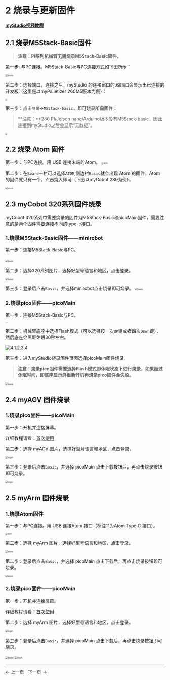 # 2 烧录与更新固件

**[myStudio视频教程](https://www.bilibili.com/video/BV1Qr4y1N7B5/)**

## 2.1 烧录M5Stack-Basic固件

> **注意：Pi系列机械臂无需烧录M5Stack-Basic固件。**

第一步: 与PC连接。M5Stack-Basic与PC连接方式如下图所示：

<img src="../../resourse/4-BasicApplication/4.1/4.1.2.1-basic_PC.jpg" alt="basic" style="zoom:50%;" />



第二步：选择端口。连接之后，myStudio 的连接窗口的`USB端口`会显示出已连接的开发板（这里是以myPalletizer 260M5版本为例）：

<img src="../../resourse/4-BasicApplication/4.1/USB端口.jpg" style="zoom: 40%;" />



第三步：点击`登录`->`M5Stack-basic`，即可烧录所需固件：

> **注意：**280 PI/Jetson nano/Arduino版本没有M5Stack-basic，因此连接到myStudio之后会显示“无数据”。

<img src="../../resourse/4-BasicApplication/4.1/basic烧录界面.jpg" style="zoom: 40%;" />



## 2.2 烧录 Atom 固件

第一步：与PC连接。用 USB 连接末端的Atom。
<img src="../../resourse/4-BasicApplication/4.1/4.1.2.1-atom_PC.jpg" alt="atom" style="zoom:40%;" />



第二步：在`Board`一栏可以选择`ATOM`,侧边栏`Basic`就会出现 Atom 的固件。Atom 的固件就只有一个，点击烧入即可（下图以myCobot 280为例）。

<img src="../../resourse/4-BasicApplication/4.1/atom烧录界面.jpg" alt="atom" style="zoom: 50%;" />



## 2.3 myCobot 320系列固件烧录

myCobot 320系列中需要烧录的固件为M5Stack-Basic和picoMain固件，需要注意的是两个固件需要连接不同的type-c接口。

### 1.烧录M5Stack-Basic固件——minirobot

第一步：连接M5Stack-Basic与PC。

​	<img src="../../resourse/4-BasicApplication/4.1/4.1.2.1-basic_PC.jpg" alt="basic" style="zoom: 50%;" />



第二步：选择320系列图片，选择好型号语言和地区，点击登录。

<img src="../../resourse/4-BasicApplication/4.1/mycobot320烧录.png" alt="basic" style="zoom: 50%;" />



第三步：登录后点击`Basic`，并选择minirobot点击烧录即可烧录。
<img src="../../resourse/4-BasicApplication/4.1/mycobotminirobot.jpg" alt="basic" style="zoom: 50%;" />

### 2.烧录pico固件——picoMain

第一步：连接M5Stack-Basic与PC。

<img src="../../resourse/4-BasicApplication/4.1/4.1.2.3.3.jpg" alt="4.1.2.3.3" style="zoom: 15%;" />



第二步：机械臂底座中选择Flash模式（可以选择按一次`UP`键或者四次`Down`键），然后底座会黑屏休眠30秒左右。

![4.1.2.3.4](../../resourse/4-BasicApplication/4.1/4.1.2.3.4.gif)



第三步：进入myStudio烧录固件页面选择picoMain固件烧录。

> **注意：烧录pico固件需要选择Flash模式即休眠状态下进行烧录，如果超过休眠时间，即底座显示屏重新开机再烧录pico固件会失败。**

<img src="../../resourse/4-BasicApplication/4.1/mycobotpicomain.jpg" alt="basic" style="zoom: 50%;" />



## 2.4 myAGV 固件烧录
### 1.烧录pico固件——picoMain
第一步：开机并连接屏幕。

详细教程请看：[首次使用](https://docs.elephantrobotics.com/docs/gitbook/13-AdvancedKit/13.2%E7%A7%BB%E5%8A%A8%E6%9C%BA%E5%99%A8%E4%BA%BA/13.2.1-%E5%BF%AB%E9%80%9F%E5%BC%80%E5%A7%8B.html)



第二步：选择 myAGV 图片，选择好型号语言和地区，点击登录。

<img src="../../resourse/4-BasicApplication/4.1/agv-login.png" alt="login" style="zoom: 50%;" />

第三步：登录后点击`Basic`，并选择 picoMain 点击下载按钮后，再点击烧录按钮即可烧录。

<img src="../../resourse/4-BasicApplication/4.1/agv-flash.png" alt="login" style="zoom: 50%;" />



## 2.5 myArm 固件烧录

### 1.烧录Atom固件

第一步：与PC连接。用 USB 连接Atom 接口（标注11为Atom Type C 接口）。

<img src="../../resourse/2-serialproduct/2.12-myArm/IMG_20230823_140609.jpg" alt="atom" style="zoom:40%;" />

第二步：选择 myArm 图片，选择好型号语言和地区，点击登录。

<img src="../../resourse/4-BasicApplication/4.1/myarm-atom-login-cn.png" alt="atom" style="zoom: 50%;" />


第二步：登录后点击`Basic`，并选择 picoMain 点击下载后，再点击烧录按钮即可烧录。


<img src="../../resourse/4-BasicApplication/4.1/myarm-atom-flash-cn.png" alt="atom" style="zoom: 50%;" />


### 2.烧录pico固件——picoMain
第一步：开机并连接屏幕。

详细教程请看：[首次使用](https://docs.elephantrobotics.com/docs/myarm-pi-300-cn/2-serialproduct/2.12-myArm/3-UnpackingAndFirstUse.html#2-%E9%A6%96%E6%AC%A1%E4%BD%BF%E7%94%A8)



第二步：选择 myArm 图片，选择好型号语言和地区，点击登录。

<img src="../../resourse/4-BasicApplication/4.1/myarm-login-cn.png" alt="login" style="zoom: 50%;" />

第三步：登录后点击`Basic`，并选择 picoMain 点击下载后，再点击烧录按钮即可烧录。

<img src="../../resourse/4-BasicApplication/4.1/myarm-basic-cn.png" alt="basic" style="zoom: 50%;" />

<img src="../../resourse/4-BasicApplication/4.1/myarm-flash-cn.png" alt="flash" style="zoom: 50%;" />

---
[← 上一页](./4.1.1-myStudio_download_driverinstalled.md) | [下一页 → ](../4.5-files_download.md)